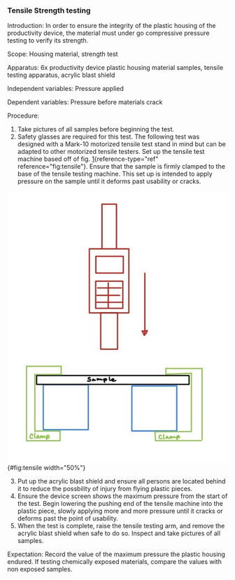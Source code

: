 ### Tensile Strength testing
Introduction: In order to ensure the integrity of the plastic housing of the productivity device, the material must under go compressive pressure testing to verify its strength.

Scope: Housing material, strength test 

Apparatus: 6x productivity device plastic housing material samples, tensile testing apparatus, acrylic blast shield

Independent variables: Pressure applied

Dependent variables: Pressure before materials crack

Procedure:
1. Take pictures of all samples before beginning the test.
2. Safety glasses are required for this test. The following test was designed with a Mark-10 motorized tensile test stand in mind but can be adapted to other motorized tensile testers. Set up the tensile test machine based off of fig. [1](#fig:tensile){reference-type="ref" reference="fig:tensile"}. Ensure that the sample is firmly clamped to the base of the tensile testing machine. This set up is intended to apply pressure on the sample until it deforms past usability or cracks.

![Test setup](test_images/tensile.jpg){#fig:tensile width="50%"}

3. Put up the acrylic blast shield and ensure all persons are located behind it to reduce the possbility of injury from flying plastic pieces.
4. Ensure the device screen shows the maximum pressure from the start of the test. Begin lowering the pushing end of the tensile machine into the plastic piece, slowly applying more and more pressure until it cracks or deforms past the point of usability.
5. When the test is complete, raise the tensile testing arm, and remove the acrylic blast shield when safe to do so. Inspect and take pictures of all samples.

Expectation: Record the value of the maximum pressure the plastic housing endured. If testing chemically exposed materials, compare the values with non exposed samples.
